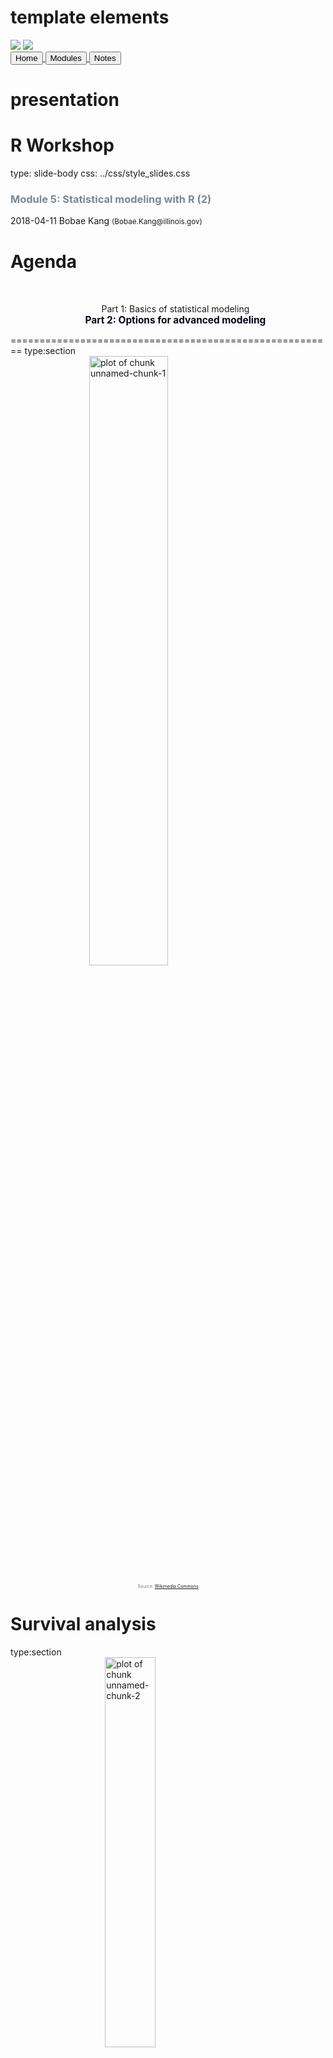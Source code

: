 # template elements
<div class="header"></div>
<div class="footer"></div>
<img src="../images/icjia.png" class="logo"></img>
<img src="../images/il_seal.gif" class="seal"></img>
<div class="buttons">
<a href="../index.html">
  <button type="button">Home</button>
</a>
<a href="../modules.html">
  <button type="button">Modules</button>
</a>
<a href="../notes/module5_notes2.html">
  <button type="button">Notes</button>
</a>
</div>
<link href="https://fonts.googleapis.com/css?family=Oswald" rel="stylesheet">


# presentation
R Workshop
========================================================
type: slide-body
css: ../css/style_slides.css
<h3 style="color: #789">Module 5: Statistical modeling with R (2)</h3>  
2018-04-11  
Bobae Kang  
<small>(Bobae.Kang@illinois.gov)</small>  


Agenda
========================================================
<div style="text-align:center; margin-top:10%;">
<ul style="list-style: none">
<li>
  Part 1: Basics of statistical modeling</li>
<li style="color: #00061a; font-size: 1.1em; font-weight:700">
  Part 2: Options for advanced modeling</li>
</div>


========================================================
type:section
<img src="../images/caution.png" title="plot of chunk unnamed-chunk-1" alt="plot of chunk unnamed-chunk-1" width="50%" style="display: block; margin: auto; box-shadow: none;" />
<p style="font-size:0.5em; text-align: center; color: #777;">
Source: <a href="https://commons.wikimedia.org/wiki/File:DIN_4844-2_Warnung_vor_einer_Gefahrenstelle_D-W000.svg">Wikimedia Commons</a>
</p>


Survival analysis
========================================================
type:section
<img src="../images/survival_analysis.png" title="plot of chunk unnamed-chunk-2" alt="plot of chunk unnamed-chunk-2" width="40%" style="display: block; margin: auto; box-shadow: none;" />
<p style="font-size:0.5em; text-align:center; color: #777;">
Source: <a href="https://commons.wikimedia.org/wiki/File:Kaplan-Meier_curve_for_aml_with_confidence_bounds.svg">Wikimedia Commons</a>
</p>


What is Survival analysis?
========================================================
> "Survival analysis is used to analyze data in which the time until the event is of interest. The response variable is the time until that event and is often called a failure time, survival time, or event time."<br>- Harrell Jr. (2015).

* The response variable is a non-negative discrete/continuous random variable


Survival analysis basics
========================================================
* Failure/event
* Censoring
* Survival function
* Hazard function


Failure/event
========================================================
* Failure, or event, refers to an event of interest where the time, $T$, from the beginning of observation to the occurence of an event is measured and available for modeling.
* Examples of event include:
    * Death
    * Recidivism (rearrest, reconviction, or reincarceration)
    * Disease occurence/recurrence


Censoring
========================================================
* Observations are called censored when the information about their survival time is
incomplete.
* The most common form of censoring is right-censoring
    * The final endpoint is only known to exceed a particular value.
    * Most likely occurs due to the end of the study/observation period


Survival function
========================================================
* The survival function $S(t)$ is the probability that the time of event/failure is later than some specified time $t$

$$S(t) = \text{Pr}(T > t),\quad 0 < t < \infty$$


Hazard function
========================================================
* The hazard function $\lambda(t)$ is the event rate at time $t$, conditional on survival (i.e. no event) until time $t$ or later:

$$\lambda(t) = \lim_{dt\to0} \frac{\text{Pr}(t \leq T < t + dt)}{S(t)dt} = \frac{S'(t)}{S(t)}$$


Packages on survival analysis
========================================================
* `survival` package
* `survminer` package for visualization
    * Resources:
        * [Package website](http://www.sthda.com/english/rpkgs/survminer/)
        * [GiHub repo](https://github.com/kassambara/survminer)


Basic survival models
========================================================
* Kaplan-Meier estimator
* Cox proportioanl hazards regression


Kaplan-Meier estimator
========================================================
* Most widely used nonparametric estimator of the survival function
* KM estiamor $\hat{S}(t)$ is the product over the failure times of the conditional probabilities of surviving to the next failure time
    * $d_i$ is the number of subjects who fail at time $t$
    * $n_i$ is the number of subjects at risk at time $t$

$$\hat{S}(t) = \prod_{t_i \leq t} \Big( 1 - \frac{d_i}{n_i} \Big)$$



Surv function and Surv class
========================================================

```r
survival::Surv()
```


survfit function
========================================================

```r
survival::survfit()
```


Cox regression
========================================================


coxph function
========================================================

```r
survival::coxph()
```


ggsurvplot function
========================================================

```r
survminer::ggsurvplot()
```


Other resources
========================================================
* Diez, D. M. (2013). ["Survival Analysis in R"](https://www.openintro.org/download.php?file=survival_analysis_in_R)
* Econometrics Academy. (2013). ["Survival Analysis"](https://sites.google.com/site/econometricsacademy/econometrics-models/survival-analysis) (video lectures)
* Rickert, J. (2017). ["Survival Analysis with R"](https://rviews.rstudio.com/2017/09/25/survival-analysis-with-r/) on *R Views*
* Moore, D. R. (2016). *Applied Survival Analysis Using R* (textbook)


Time series analysis
========================================================
type:section
<img src="../images/time_series.png" title="plot of chunk unnamed-chunk-7" alt="plot of chunk unnamed-chunk-7" width="40%" style="display: block; margin: auto; box-shadow: none;" />
<p style="font-size:0.5em; text-align:center; color: #777;">
Source: <a href="https://commons.wikimedia.org/wiki/File:Stationarycomparison.png">Wikimedia Commons</a>
</p>


What is time series analysis?
========================================================


Time series basics
========================================================
* time series
* seasonality
* stationarity
* differencing


Time series
========================================================


Seasonality
========================================================


Stationarity
========================================================


Differencing
========================================================


Packages on time series analysis
========================================================
* `stats` package (default installation)
* `tseries` pacakge
* `forcast` package
    * [Package website](http://pkg.robjhyndman.com/forecast/index.html)
    * [Online textbook](https://otexts.org/fpp2/)


Basic time series models
========================================================
* Autoregressive (AR) model
* Moving average (MA) model
* ARIMA model


AR model
========================================================


MA model
========================================================


ARIMA model
========================================================


arima function
========================================================

```r
stats::arima()
```


Other resources
========================================================
* Coghlan, A. (2017). ["A Little Book of R for Time Series"](http://a-little-book-of-r-for-time-series.readthedocs.io/en/latest/index.html) (website)
* Econometrics Academy. (2013). ["Time Series ARIMA Models"](https://sites.google.com/site/econometricsacademy/econometrics-models/time-series-arima-models) (video lectures)
    * Using `stats` and `tseries` packages
* Prabhakaran, S. ["Time Series Analysis"](http://r-statistics.co/Time-Series-Analysis-With-R.html) on [r-statistics.co](http://r-statistics.co/) (website)
* Shumway, R. & Stoffer, D. (2017). *Time Series Analysis and Its Applications: With R Examples*. (4th ed.). (textbook)


Spatial regression analysis
========================================================
type:section
<img src="../images/spatial_regression.png" title="plot of chunk unnamed-chunk-9" alt="plot of chunk unnamed-chunk-9" width="40%" style="display: block; margin: auto; box-shadow: none;" />
<p style="font-size:0.5em; text-align:center; color: #777;">
Source: <a href="http://rspatial.org/analysis/rst/7-spregression.html#spatial-error-model">R Spatial</a>
</p>

Spatial regression basics
========================================================
* neighbours
* spatial weights
* 


Neighbors and spatial weights
========================================================


Packages on spatial regression analysis
========================================================
* `spdep` package
    * Resources:
        * [Reference manual](https://cran.r-project.org/web/packages/spdep/spdep.pdf)
        * Bivand R. (2017). ["Creating Neighbours."](https://cran.r-project.org/web/packages/spdep/vignettes/nb.pdf)
        * Bivand R. (2017). ["The Problem of Spatial Autocorrelation: forty years on."](https://cran.r-project.org/web/packages/spdep/vignettes/CO69.pdf)



Creating neighbors
========================================================


*2nb functions
========================================================
* `poly2nb` for continuity-based neighbors
* `knn2nb` for distance-based neighbors
* Others: `tri2nb` for grid-based neighbors and `cell2nb` for grid neighbors


poly2nb function
========================================================

```r
spdep::ploy2nb()
```


Creating spatial weights
========================================================


nb2listw function
========================================================

```r
spdep::nb2listw()
```


Basic spatial models
========================================================
* Spatial autorgressive lag model
* Spatial autoregressive error model


Spatial lag model
========================================================


lagsarlm function
========================================================

```r
spdep::lagsarlm()
```

Spatial error model
========================================================


errorsarlm function
========================================================



Other resources
========================================================
* Anselin, L. (2007). [*Spatial Regression Analysis in R: A Workbook*](http://www.csiss.org/gispopsci/workshops/2011/PSU/readings/W15_Anselin2007.pdf). (free textbook)
* Bivand, R, Pebesma, E. & Gomez-Rubio, V. (2013). *Applied Spatial Data Analysis with R*. (2nd ed.). (textbook)
* Econometrics Academy. (2013). ["Spatial Econometrics"](https://sites.google.com/site/econometricsacademy/econometrics-models/spatial-econometrics). (video lectures)
* Sarmiento-Barbieri, I. ["An Introduction to Spatial Econometrics in R"](http://www.econ.uiuc.edu/~lab/workshop/Spatial_in_R.html). (tutorial)
* Hijmans, R. (2016). [*R Spatial*](http://rspatial.org/intr/index.html). (website)

Machine learning
========================================================
type:section
<img src="../images/machine_learning.png" title="plot of chunk unnamed-chunk-14" alt="plot of chunk unnamed-chunk-14" width="60%" style="display: block; margin: auto; box-shadow: none;" />
<p style="font-size:0.5em; text-align:center; color: #777;">
Source: <a href="https://commons.wikimedia.org/wiki/File:Kernel_Machine.png">Wikimedia Commons</a>
</p>


What is machine learning?
========================================================
> "A computer program is said to learn from experience E with respect to some class of tasks T and performance measure P if its performance at tasks in T, as measured by P, improves with experience E."<br>-Tom M. Matchell 

* Machine learning (ML) is a key factor of the recent success of artificial intelligence (AI) algorithms and applications
* ML can be thought as the automated optimization of model parameters through iteratively reducing the difference between the model outputs and the input data


Types of ML
========================================================
* Supervised learning
    * Classification (categorical target variable)
    * Regression (numerical target variable)
* Unsupervised learning
    * Clustering
* Reinforcement learning


Basic ML workflow
========================================================
* Collect data
* Prepare data (normalization, handling missing values, etc.)
* Divide data into training and test sets
* Train a learner (model) using the training set
* Evaluate the learner using the test set


Common ML algorithms
========================================================
<br>
* Linear regression
* Logistic regression
* Decision tree
    * Random forest
* Support vector machine (SVM)

***

<br>
* Naive Bayes
* K-Nearest Neighbors
* K-Means Clustering
* Artificial neural network
    * "Deep learning"


Packages on ML
========================================================
<br>
* `caret` pacakage
    * Classification And REgression Training
    * Resources:
      * [Package vignette PDF](https://cran.r-project.org/web/packages/caret/vignettes/caret.pdf)
      * [Online textbook](http://topepo.github.io/caret/index.html)
      * [GitHub repo](https://github.com/topepo/caret)

***

<br>
* `mlr` pacakge
    * Machine Learning in R
    * Resources:
      * [Package vignette HTML](https://cran.r-project.org/web/packages/mlr/vignettes/mlr.html)
      * [Tutorial website](https://mlr-org.github.io/mlr-tutorial/devel/html/)
      * [GitHub repo](https://github.com/mlr-org/mlr/)


Other resources
========================================================
* Andrew Ng's ["Machine Learning" course](https://www.coursera.org/learn/machine-learning) on Coursera
* James, G. et al. (2013). *An Introduction to Statistical Learning*. (textbook)
    * [Website with a link to free textbook](http://www-bcf.usc.edu/~gareth/ISL/)
    * Examples in R code
* Google's [*Machine Learning Crash Course*](https://developers.google.com/machine-learning/crash-course/)
    * Examples in Python code


Questions?
========================================================
type: section
<img src="https://media1.giphy.com/media/3ELtfmA4Apkju/giphy.gif" title="plot of chunk unnamed-chunk-15" alt="plot of chunk unnamed-chunk-15" width="60%" style="display: block; margin: auto; box-shadow: none;" />
<p style="font-size:0.5em; text-align:center; color: #777;">
Source: <a href="https://giphy.com/gifs/just-blinking-3ELtfmA4Apkju">Giphy</a>
</p>


References
========================================================
<ul style="font-size: 0.6em; list-style-type:none">
  <li>Allignol A. & Latouche, A. (2018). <a href="https://cran.r-project.org/web/views/Survival.html">"CRAN Task View: Survival Analysis"</a>.</li>
  <li>Bivand, Roger. (2018). <a href="https://cran.r-project.org/web/views/Spatial.html">"CRAN Task View: Analysis of Spatial Data"</a>.</li>
  <li>NIST/SEMATECH. (2013). <a href="http://www.itl.nist.gov/div898/handbook/"><span style="font-style:italic">e-Handbook of Statistical Methods</span></a>.</li>
  <li>Harrell, F. Jr. (2015). <i>Regression Modeling Strategies</i> (2nd ed.).<li>
  <li>Hyndman, R. J. (2018). <a href="https://cran.r-project.org/web/views/TimeSeries.html">"CRAN Task View: Time Series Analysis"</a>.</li>
  <li>Fox, J. (2016). <a href="https://cran.r-project.org/web/views/SocialSciences.html">"CRAN Task View: Statistics for the Social Sciences"</a>.</li>
  <li>Reference manuals for the aforementioned R packages.</li>
  <li>Wikipedia articles on relevant topics.</li>
</ul>
